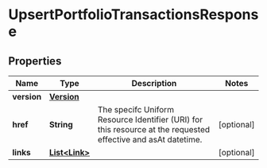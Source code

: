 

# UpsertPortfolioTransactionsResponse

## Properties

Name | Type | Description | Notes
------------ | ------------- | ------------- | -------------
**version** | [**Version**](Version.md) |  | 
**href** | **String** | The specifc Uniform Resource Identifier (URI) for this resource at the requested effective and asAt datetime. |  [optional]
**links** | [**List&lt;Link&gt;**](Link.md) |  |  [optional]



